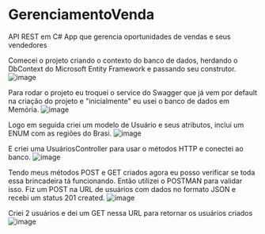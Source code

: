 # GerenciamentoVenda

API REST em C#
App que gerencia oportunidades de vendas e seus vendedores

Comecei o projeto criando o contexto do banco de dados, herdando o DbContext do Microsoft Entity Framework e passando seu construtor.
![image](https://user-images.githubusercontent.com/78967490/184716766-ef972066-7bbb-4bc3-9f44-df51e650a4d5.png)

Para rodar o projeto eu troquei o service do Swagger que já vem por default na criação do projeto e "inicialmente" eu usei o banco de dados em Memória.
![image](https://user-images.githubusercontent.com/78967490/184717440-ac7e2ef4-0c3f-4852-b6bd-d3292b012deb.png)

Logo em seguida criei um modelo de Usuário e seus atributos, inclui um ENUM com as regiões do Brasi.
![image](https://user-images.githubusercontent.com/78967490/184716401-546b629a-4326-4d69-932c-d48c4638150c.png)

E criei uma UsuáriosController para usar o métodos HTTP e conectei ao banco.
![image](https://user-images.githubusercontent.com/78967490/184717525-9e5e6838-f905-479c-b1a1-c52154bf51e5.png)

Tendo meus métodos POST e GET criados agora eu posso verificar se toda essa brincadeira tá funcionando. Então utilizei o POSTMAN para validar isso. Fiz um POST na URL de usuários com dados no formato JSON e recebi um status 201 created.
![image](https://user-images.githubusercontent.com/78967490/184718709-c22fc594-fd7b-460c-80f6-ea682a4b3233.png)

Criei 2 usuários e dei um GET nessa URL para retornar os usuários criados
![image](https://user-images.githubusercontent.com/78967490/184718800-555ac583-53ac-4b36-8ca0-f001d7cf3021.png)

